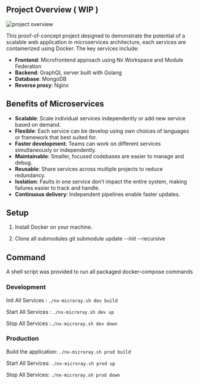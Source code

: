 ## Project Overview ( WIP )

![project overview](https://lucid.app/publicSegments/view/8204cb16-2f13-4480-86b7-31d71ac9009c/image.jpeg)

This proof-of-concept project designed to demonstrate the potential of a scalable web application in microservices architecture, each services are containerized using Docker. The key services include:

- **Frontend**: Microfrontend approach using Nx Workspace and Module Federation
- **Backend**: GraphQL server built with Golang
- **Database**: MongoDB
- **Reverse proxy**: Nginx

## Benefits of Microservices

- **Scalable**: Scale individual services independently or add new service based on demand.
- **Flexible**: Each service can be develop using own choices of languages or framework that best suited for.
- **Faster development**: Teams can work on different services simultaneously or independently.
- **Maintainable**: Smaller, focused codebases are easier to manage and debug.
- **Reusable**: Share services across multiple projects to reduce redundancy.
- **Isolation**: Faults in one service don’t impact the entire system, making failures easier to track and handle.
- **Continuous delivery**: Independent pipelines enable faster updates.

## Setup 

1. Install Docker on your machine.

2. Clone all submodules 
git submodule update --init --recursive

## Command 
A shell script was provided to run all packaged docker-compose commands

### Development
Init All Services : `./nx-microray.sh dev build`

Start All Services : `./nx-microray.sh dev up`

Stop All Services :`./nx-microray.sh dev down`

### Production
Build the application: `./nx-microray.sh prod build`

Start All Services: `./nx-microray.sh prod up`

Stop All Services: `./nx-microray.sh prod down`
